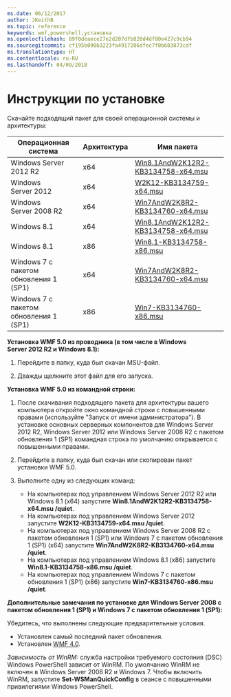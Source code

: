 ```yaml
---
ms.date: 06/12/2017
author: JKeithB
ms.topic: reference
keywords: wmf,powershell,установка
ms.openlocfilehash: 89f0deaece27e2d207dfb820d4df80e427c9cb94
ms.sourcegitcommit: cf195b090b3223fa4917206dfec7f0b603873cdf
ms.translationtype: HT
ms.contentlocale: ru-RU
ms.lasthandoff: 04/09/2018
---
```

# <a name="installation-instructions"></a>Инструкции по установке

Скачайте подходящий пакет для своей операционной системы и архитектуры:

| Операционная система       | Архитектура | Имя пакета              |
|------------------------|--------------|---------------------------|
| Windows Server 2012 R2 | x64      | [Win8.1AndW2K12R2-KB3134758-x64.msu](http://go.microsoft.com/fwlink/?LinkId=717507) |
| Windows Server 2012    | x64      | [W2K12-KB3134759-x64.msu](http://go.microsoft.com/fwlink/?LinkId=717506) |
| Windows Server 2008 R2 | x64      | [Win7AndW2K8R2-KB3134760-x64.msu](http://go.microsoft.com/fwlink/?LinkId=717504) |
| Windows 8.1            | x64          | [Win8.1AndW2K12R2-KB3134758-x64.msu](http://go.microsoft.com/fwlink/?LinkId=717507) |
| Windows 8.1            | x86          | [Win8.1-KB3134758-x86.msu](http://go.microsoft.com/fwlink/?LinkID=717963) |
| Windows 7 с пакетом обновления 1 (SP1)          | x64          | [Win7AndW2K8R2-KB3134760-x64.msu](http://go.microsoft.com/fwlink/?LinkId=717504) |
| Windows 7 с пакетом обновления 1 (SP1)          | x86          | [Win7-KB3134760-x86.msu](http://go.microsoft.com/fwlink/?LinkID=717962) |


**Установка WMF 5.0 из проводника (в том числе в Windows Server 2012 R2 и Windows 8.1):**

1. Перейдите в папку, куда был скачан MSU-файл.

2. Дважды щелкните этот файл для его запуска.

**Установка WMF 5.0 из командной строки:**

1. После скачивания подходящего пакета для архитектуры вашего компьютера откройте окно командной строки с повышенными правами (используйте "Запуск от имени администратора"). В установке основных серверных компонентов для Windows Server 2012 R2, Windows Server 2012 или Windows Server 2008 R2 с пакетом обновления 1 (SP1) командная строка по умолчанию открывается с повышенными правами.

2. Перейдите в папку, куда был скачан или скопирован пакет установки WMF 5.0.

3. Выполните одну из следующих команд:
    - На компьютерах под управлением Windows Server 2012 R2 или Windows 8.1 (x64) запустите **Win8.1AndW2K12R2-KB3134758-x64.msu /quiet**.
    - На компьютерах под управлением Windows Server 2012 запустите **W2K12-KB3134759-x64.msu /quiet**.
    - На компьютерах под управлением Windows Server 2008 R2 с пакетом обновления 1 (SP1) или Windows 7 с пакетом обновления 1 (SP1) (x64) запустите **Win7AndW2K8R2-KB3134760-x64.msu /quiet**.
    - На компьютерах под управлением Windows 8.1 (x86) запустите **Win8.1-KB3134758-x86.msu /quiet**.
    - На компьютерах под управлением Windows 7 с пакетом обновления 1 (SP1) (x86) запустите **Win7-KB3134760-x86.msu /quiet**.

**Дополнительные замечания по установке для Windows Server 2008 с пакетом обновления 1 (SP1) и Windows 7 с пакетом обновления 1 (SP1):**

Убедитесь, что выполнены следующие предварительные условия.
- Установлен самый последний пакет обновления.
- Установлен [WMF 4.0](http://www.microsoft.com/en-us/download/details.aspx?id=40855).

*Зависимость от WinRM:* служба настройки требуемого состояния (DSC) Windows PowerShell зависит от WinRM. По умолчанию WinRM не включен в Windows Server 2008 R2 и Windows 7. Чтобы включить WinRM, запустите **Set-WSManQuickConfig** в сеансе с повышенными привилегиями Windows PowerShell.